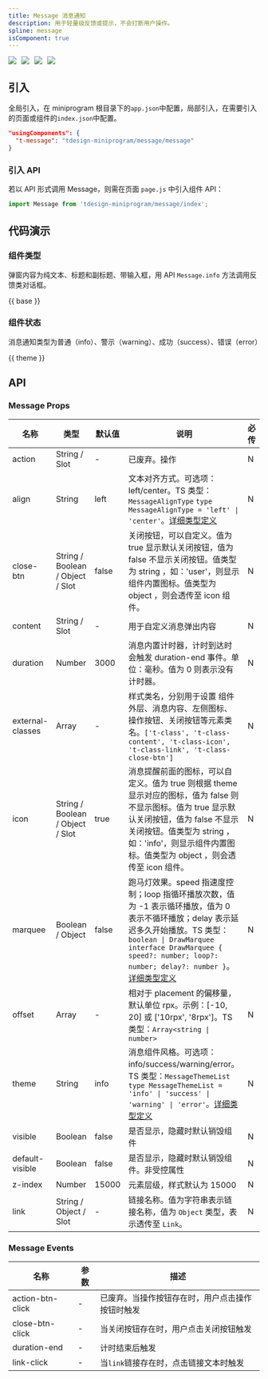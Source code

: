 ```yaml
---
title: Message 消息通知
description: 用于轻量级反馈或提示，不会打断用户操作。
spline: message
isComponent: true
---
```


<span class="coverages-badge" style="margin-right: 10px"><img src="https://img.shields.io/badge/coverages%3A%20lines-94%25-blue" /></span><span class="coverages-badge" style="margin-right: 10px"><img src="https://img.shields.io/badge/coverages%3A%20functions-89%25-blue" /></span><span class="coverages-badge" style="margin-right: 10px"><img src="https://img.shields.io/badge/coverages%3A%20statements-94%25-blue" /></span><span class="coverages-badge" style="margin-right: 10px"><img src="https://img.shields.io/badge/coverages%3A%20branches-86%25-blue" /></span>

## 引入

全局引入，在 miniprogram 根目录下的`app.json`中配置，局部引入，在需要引入的页面或组件的`index.json`中配置。

```json
"usingComponents": {
  "t-message": "tdesign-miniprogram/message/message"
}
```

### 引入 API

若以 API 形式调用 Message，则需在页面 `page.js` 中引入组件 API：

```js
import Message from 'tdesign-miniprogram/message/index';
```

## 代码演示

### 组件类型

弹窗内容为纯文本、标题和副标题、带输入框，用 API `Message.info` 方法调用反馈类对话框。

{{ base }}

### 组件状态

消息通知类型为普通（info）、警示（warning）、成功（success）、错误（error）

{{ theme }}

## API

### Message Props

 名称               | 类型                               | 默认值   | 说明                                                                                                                                                                                                                                                                           | 必传 
------------------|----------------------------------|-------|------------------------------------------------------------------------------------------------------------------------------------------------------------------------------------------------------------------------------------------------------------------------------|----
 action           | String / Slot                    | -     | 已废弃。操作                                                                                                                                                                                                                                                                       | N  
 align            | String                           | left  | 文本对齐方式。可选项：left/center。TS 类型：`MessageAlignType` `type MessageAlignType = 'left' \| 'center'`。[详细类型定义](https://github.com/Tencent/tdesign-miniprogram/tree/develop/src/message/type.ts)                                                                                       | N  
 close-btn        | String / Boolean / Object / Slot | false | 关闭按钮，可以自定义。值为 true 显示默认关闭按钮，值为 false 不显示关闭按钮。值类型为 string ，如：'user'，则显示组件内置图标。值类型为 object ，则会透传至 icon 组件。                                                                                                                                                                     | N  
 content          | String / Slot                    | -     | 用于自定义消息弹出内容                                                                                                                                                                                                                                                                  | N  
 duration         | Number                           | 3000  | 消息内置计时器，计时到达时会触发 duration-end 事件。单位：毫秒。值为 0 则表示没有计时器。                                                                                                                                                                                                                        | N  
 external-classes | Array                            | -     | 样式类名，分别用于设置 组件外层、消息内容、左侧图标、操作按钮、关闭按钮等元素类名。`['t-class', 't-class-content', 't-class-icon', 't-class-link', 't-class-close-btn']`                                                                                                                                              | N  
 icon             | String / Boolean / Object / Slot | true  | 消息提醒前面的图标，可以自定义。值为 true 则根据 theme 显示对应的图标，值为 false 则不显示图标。值为 true 显示默认关闭按钮，值为 false 不显示关闭按钮。值类型为 string ，如：'info'，则显示组件内置图标。值类型为 object ，则会透传至 icon 组件。                                                                                                                      | N  
 marquee          | Boolean / Object                 | false | 跑马灯效果。speed 指速度控制；loop 指循环播放次数，值为 -1 表示循环播放，值为 0 表示不循环播放；delay 表示延迟多久开始播放。TS 类型：`boolean \| DrawMarquee` `interface DrawMarquee { speed?: number; loop?: number; delay?: number }`。[详细类型定义](https://github.com/Tencent/tdesign-miniprogram/tree/develop/src/message/type.ts) | N  
 offset           | Array                            | -     | 相对于 placement 的偏移量，默认单位 rpx。示例：[-10, 20] 或 ['10rpx', '8rpx']。TS 类型：`Array<string \| number>`                                                                                                                                                                                 | N  
 theme            | String                           | info  | 消息组件风格。可选项：info/success/warning/error。TS 类型：`MessageThemeList` `type MessageThemeList = 'info' \| 'success' \| 'warning' \| 'error'`。[详细类型定义](https://github.com/Tencent/tdesign-miniprogram/tree/develop/src/message/type.ts)                                               | N  
 visible          | Boolean                          | false | 是否显示，隐藏时默认销毁组件                                                                                                                                                                                                                                                               | N  
 default-visible  | Boolean                          | false | 是否显示，隐藏时默认销毁组件。非受控属性                                                                                                                                                                                                                                                         | N  
 z-index          | Number                           | 15000 | 元素层级，样式默认为 15000                                                                                                                                                                                                                                                             | N  
 link             | String / Object / Slot           | -     | 链接名称。值为字符串表示链接名称，值为 `Object` 类型，表示透传至 `Link`。                                                                                                                                                                                                                                | N  

### Message Events

 名称               | 参数 | 描述                       
------------------|----|--------------------------
 action-btn-click | -  | 已废弃。当操作按钮存在时，用户点击操作按钮时触发 
 close-btn-click  | -  | 当关闭按钮存在时，用户点击关闭按钮触发      
 duration-end     | \- | 计时结束后触发                  
 link-click       | -  | 当`link`链接存在时，点击链接文本时触发   
